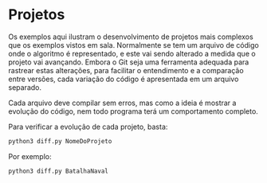 Projetos
========

Os exemplos aqui ilustram o desenvolvimento de projetos mais complexos que os exemplos vistos em sala. Normalmente se tem um arquivo de código onde o algoritmo é representado, e este vai sendo alterado a medida que o projeto vai avançando. Embora o Git seja uma ferramenta adequada para rastrear estas alterações, para facilitar o entendimento e a comparação entre versões, cada variação do código é apresentada em um arquivo separado.

Cada arquivo deve compilar sem erros, mas como a ideia é mostrar a evolução do código, nem todo programa terá um comportamento completo.

Para verificar a evolução de cada projeto, basta:
```bash
python3 diff.py NomeDoProjeto
```

Por exemplo:
```bash
python3 diff.py BatalhaNaval
```
